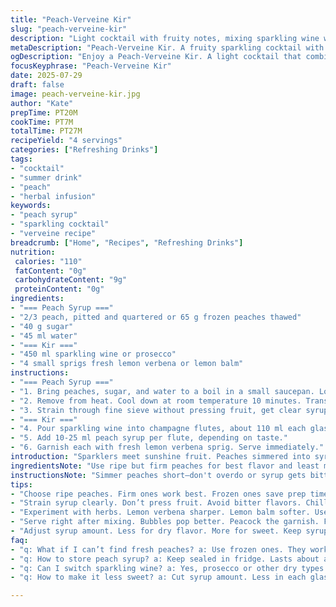 ```yaml
---
title: "Peach-Verveine Kir"
slug: "peach-verveine-kir"
description: "Light cocktail with fruity notes, mixing sparkling wine with a fresh herb twist and a homemade peach syrup. The syrup blends fresh or thawed peaches with sugar and water, simmered briefly and chilled before straining. Sparkling wine gets a splash of syrup, topped with lemon balm or verveine for a zesty herbal aroma."
metaDescription: "Peach-Verveine Kir. A fruity sparkling cocktail with herb twist and homemade peach syrup. Bright flavors perfect for gatherings or relaxation."
ogDescription: "Enjoy a Peach-Verveine Kir. A light cocktail that combines sparkling wine, peach syrup, and fresh herbs. Ideal for warm days and celebrations."
focusKeyphrase: "Peach-Verveine Kir"
date: 2025-07-29
draft: false
image: peach-verveine-kir.jpg
author: "Kate"
prepTime: PT20M
cookTime: PT7M
totalTime: PT27M
recipeYield: "4 servings"
categories: ["Refreshing Drinks"]
tags:
- "cocktail"
- "summer drink"
- "peach"
- "herbal infusion"
keywords:
- "peach syrup"
- "sparkling cocktail"
- "verveine recipe"
breadcrumb: ["Home", "Recipes", "Refreshing Drinks"]
nutrition: 
 calories: "110"
 fatContent: "0g"
 carbohydrateContent: "9g"
 proteinContent: "0g"
ingredients:
- "=== Peach Syrup ==="
- "2/3 peach, pitted and quartered or 65 g frozen peaches thawed"
- "40 g sugar"
- "45 ml water"
- "=== Kir ==="
- "450 ml sparkling wine or prosecco"
- "4 small sprigs fresh lemon verbena or lemon balm"
instructions:
- "=== Peach Syrup ==="
- "1. Bring peaches, sugar, and water to a boil in a small saucepan. Lower heat and simmer gently 4 minutes."
- "2. Remove from heat. Cool down at room temperature 10 minutes. Transfer to fridge until fully cold, about 50 minutes."
- "3. Strain through fine sieve without pressing fruit, get clear syrup. Store sealed in fridge up to 8 days."
- "=== Kir ==="
- "4. Pour sparkling wine into champagne flutes, about 110 ml each glass."
- "5. Add 10-25 ml peach syrup per flute, depending on taste."
- "6. Garnish each with fresh lemon verbena sprig. Serve immediately."
introduction: "Sparklers meet sunshine fruit. Peaches simmered into syrup with a scaled sugar and water mix. Chill it down good. Sparkling wine—choice here—gets dressed up gently. Lemon balm thrown in for a lift, a green zing to cut sweet. Quick steps, no fuss, little waits. A drink that nods to classic kir but strays fancy. Easy flavor swap if you want. No eggs no dairy no nuts or gluten. A bright, easy pour for friends or solo moments in sunspots."
ingredientsNote: "Use ripe but firm peaches for best flavor and least mush. Frozen peaches save time, thaw fully first. Sugar can be half raw or cane for rustic notes. Water adjusts syrup thickness; less water thickens, more thins. Choose sparkling dry to crisp sweetness balance. Lemon verbena is sharper than lemon balm – both fresh, aromatic. Verveine is subtle and citrusy; swap in mint or basil for herbal twists. Keep syrup refrigerated sealed. Adjust sweetness to mood or fruit ripeness."
instructionsNote: "Simmer peaches short—don't overdo or syrup gets bitter. Cooling fully is key for clean strain. Avoid squeezing pulp to prevent cloudiness. Flutes: fill no more than half, syrup follows, stir lightly if needed. Herbal garnish fresh to release oils but not bruise. Serve straight away for bubbles and aroma at peak. Adjust syrup quantity to taste, less syrup for dry preference. Experiment with herbs: mint replaced lemon balm fine. Plan chilling times to prep ahead, minimize line waiting."
tips:
- "Choose ripe peaches. Firm ones work best. Frozen ones save prep time. Thaw fully. Adjust sugar. Less for tartness. More for sweetness. Peach syrup key."
- "Strain syrup clearly. Don’t press fruit. Avoid bitter flavors. Chill syrup well. Critical for taste. Use dry sparkling wine. Balance sweetness. Good flavor."
- "Experiment with herbs. Lemon verbena sharper. Lemon balm softer. Use both fresh. Get oils from herbs. Bruise a bit, but not too much. That’s the goal."
- "Serve right after mixing. Bubbles pop better. Peacock the garnish. Flutes should be filled halfway. That’s where syrup goes after. Balance is crucial."
- "Adjust syrup amount. Less for dry flavor. More for sweet. Keep syrup sealed and cold. Lasts a week. Experiment; find your mix. Don’t rush, enjoy."
faq:
- "q: What if I can’t find fresh peaches? a: Use frozen ones. They work fine. Thaw completely first. Flavor might differ. Still good, not as fresh."
- "q: How to store peach syrup? a: Keep sealed in fridge. Lasts about a week. Check for changes. Color can vary. Discard if off smell."
- "q: Can I switch sparkling wine? a: Yes, prosecco or other dry types work. Taste will shift a bit. But maple syrup instead. Sweetness changes."
- "q: How to make it less sweet? a: Cut syrup amount. Less in each glass. Balance with dry sparkling wine. Adjust to finished taste. Mix it well."

---
```


